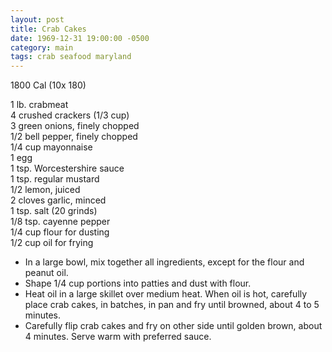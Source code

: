 ```yaml
---
layout: post
title: Crab Cakes
date: 1969-12-31 19:00:00 -0500
category: main
tags: crab seafood maryland
---
```

1800 Cal (10x 180)

1 lb. crabmeat   
4 crushed crackers (1/3 cup)  
3 green onions, finely chopped   
1/2 bell pepper, finely chopped  
1/4 cup mayonnaise   
1 egg  
1 tsp. Worcestershire sauce   
1 tsp. regular mustard  
1/2 lemon, juiced   
2 cloves garlic, minced   
1 tsp. salt (20 grinds)  
1/8 tsp. cayenne pepper   
1/4 cup flour for dusting   
1/2 cup oil for frying  

* In a large bowl, mix together all ingredients, except for the flour and peanut oil.
* Shape 1/4 cup portions into patties and dust with flour.
* Heat oil in a large skillet over medium heat. When oil is hot, carefully place crab cakes, in batches, in pan and fry until browned, about 4 to 5 minutes.
* Carefully flip crab cakes and fry on other side until golden brown, about 4 minutes.  Serve warm with preferred sauce. 
